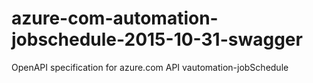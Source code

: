 # azure-com-automation-jobschedule-2015-10-31-swagger
OpenAPI specification for azure.com API vautomation-jobSchedule
